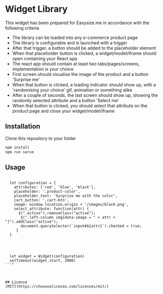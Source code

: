 
# Widget Library

This widget has been prepared for Easysize.me in accordance with the following criteria 
 - The library can be loaded into any e-commerce product page
 - The library is configurable and is launched with a trigger
 - After that trigger, a button should be added to the placeholder element
 - When that placeholder button is clicked, a widget/model/iframe should open containing your React app
 - The react app should contain at least two tabs/pages/screens, implementation is your choice
 - First screen should visualise the image of the product and a button 'Surprise me'
 - When that button is clicked, a loading indicator should show up, with a 'randomising your choice' gif, animation or something alike
 - After a couple of seconds, the last screen should show up, showing the randomly selected attribute and a button 'Select me'
 - When that button is clicked, you should select that attribute on the product page and close your widget/model/iframe


 ## Installation

Clone this repository to your folder

```bash
npm install
npm run serve
```

## Usage

```

  let configuration = {
    attributes: ['red', 'blue', 'black'],
    placeholder: '.product-color',
    placeholder_text: 'Surprise me with the color',
    cart_button: '.cart-btn',
    image: window.location.origin + '/images/black.png',
    select_attribute: function(attr) {
      $(".active").removeClass("active");
       $(".left-column img[data-image = " + attr + "]").addClass("active");
       document.querySelector(`input#${attr}`).checked = true;
     }
  }




  let widget = Widget(configuration)
  setTimeout(widget.start, 2000)
```^



## License
[MIT](https://choosealicense.com/licenses/mit/)

